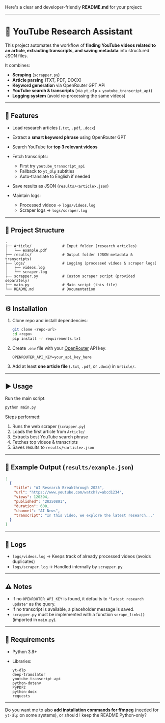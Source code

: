 Here's a clear and developer-friendly **README.md** for your project:

---

# 📑 YouTube Research Assistant

This project automates the workflow of **finding YouTube videos related to an article, extracting transcripts, and saving metadata** into structured JSON files.

It combines:

* **Scraping** (`scrapper.py`)
* **Article parsing** (TXT, PDF, DOCX)
* **Keyword generation** via OpenRouter GPT API
* **YouTube search & transcripts** (via `yt_dlp` + `youtube_transcript_api`)
* **Logging system** (avoid re-processing the same videos)

---

## 🚀 Features

* Load research articles (`.txt`, `.pdf`, `.docx`)
* Extract a **smart keyword phrase** using OpenRouter GPT
* Search YouTube for **top 3 relevant videos**
* Fetch transcripts:

  * First try `youtube_transcript_api`
  * Fallback to `yt_dlp` subtitles
  * Auto-translate to English if needed
* Save results as JSON (`results/<article>.json`)
* Maintain logs:

  * Processed videos → `logs/videos.log`
  * Scraper logs → `logs/scraper.log`

---

## 📂 Project Structure

```
.
├── Article/              # Input folder (research articles)
│   └── example.pdf
├── results/              # Output folder (JSON metadata & transcripts)
├── logs/                 # Logging (processed videos & scraper logs)
│   ├── videos.log
│   └── scraper.log
├── scrapper.py           # Custom scraper script (provided separately)
├── main.py               # Main script (this file)
└── README.md             # Documentation
```

---

## ⚙️ Installation

1. Clone repo and install dependencies:

   ```bash
   git clone <repo-url>
   cd <repo>
   pip install -r requirements.txt
   ```

2. Create `.env` file with your [OpenRouter](https://openrouter.ai/) API key:

   ```env
   OPENROUTER_API_KEY=your_api_key_here
   ```

3. Add at least **one article file** (`.txt`, `.pdf`, or `.docx`) in `Article/`.

---

## ▶️ Usage

Run the main script:

```bash
python main.py
```

Steps performed:

1. Runs the web scraper (`scrapper.py`)
2. Loads the first article from `Article/`
3. Extracts best YouTube search phrase
4. Fetches top videos & transcripts
5. Saves results to `results/<article>.json`

---

## 📜 Example Output (`results/example.json`)

```json
[
  {
    "title": "AI Research Breakthrough 2025",
    "url": "https://www.youtube.com/watch?v=abcd1234",
    "views": 120394,
    "published": "20250801",
    "duration": 600,
    "channel": "AI News",
    "transcript": "In this video, we explore the latest research..."
  }
]
```

---

## 📝 Logs

* `logs/videos.log` → Keeps track of already processed videos (avoids duplicates)
* `logs/scraper.log` → Handled internally by `scrapper.py`

---

## ⚠️ Notes

* If no `OPENROUTER_API_KEY` is found, it defaults to `"latest research update"` as the query.
* If no transcript is available, a placeholder message is saved.
* `scrapper.py` must be implemented with a function `scrape_links()` (imported in `main.py`).

---

## 📌 Requirements

* Python 3.8+
* Libraries:

  ```
  yt-dlp
  deep-translator
  youtube-transcript-api
  python-dotenv
  PyPDF2
  python-docx
  requests
  ```

---

Do you want me to also **add installation commands for ffmpeg** (needed for `yt-dlp` on some systems), or should I keep the README Python-only?
